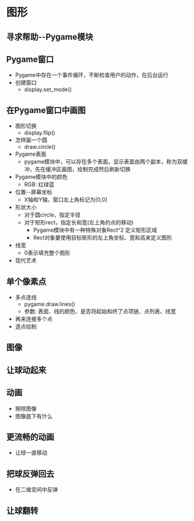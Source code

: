 # 图形
## 寻求帮助--Pygame模块
## Pygame窗口
- Pygame中存在一个事件循环，不断检查用户的动作，在后台运行
- 创建窗口
    - display.set_mode()
## 在Pygame窗口中画图
- 图形切换
    - display.flip()
- 怎样画一个圆
    - draw.circle()
- Pygame表面
    - pygame模块中，可以存在多个表面，显示表面由两个副本，称为双缓冲，先在缓冲区画图，绘制完成然后刷新切换
- Pygame模块中的颜色
    - RGB: 红绿蓝
- 位置--屏幕坐标
    - X轴和Y轴，窗口左上角标记为[0,0]
- 形状大小
    - 对于圆circle，指定半径
    - 对于矩形rect，指定长和宽(左上角的点的移动)
        - Pygame模块中有一种特殊对象Rect^2 定义矩形区域
        - Rect对象要使用目标矩形的左上角坐标、宽和高来定义图形
- 线宽
    - 0表示填充整个图形
- 现代艺术
## 单个像素点
- 多点连线
    - pygame.draw.lines()
    - 参数: 表面、线的颜色、是否将起始和终了点项链、点列表、线宽
- 再来连接多个点
- 逐点绘制
## 图像
## 让球动起来
## 动画
- 擦除图像
- 图像底下有什么
## 更流畅的动画
-  让球一直移动
## 把球反弹回去
- 在二维空间中反弹
## 让球翻转
